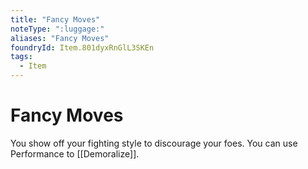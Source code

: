 ```yaml
---
title: "Fancy Moves"
noteType: ":luggage:"
aliases: "Fancy Moves"
foundryId: Item.801dyxRnGlL3SKEn
tags:
  - Item
---
```


# Fancy Moves

You show off your fighting style to discourage your foes. You can use Performance to [[Demoralize]].

